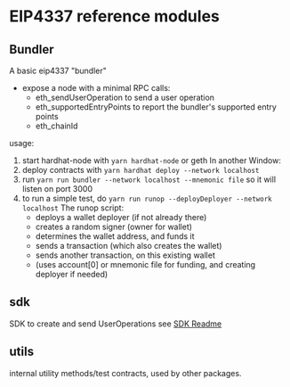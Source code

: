 # EIP4337 reference modules

## Bundler

A basic eip4337 "bundler"

- expose a node with a minimal RPC calls:
  - eth_sendUserOperation to send a user operation
  - eth_supportedEntryPoints to report the bundler's supported entry points
  - eth_chainId

usage: 
1. start hardhat-node with `yarn hardhat-node` or geth
In another Window:
2. deploy contracts with `yarn hardhat deploy --network localhost`
3. run `yarn run bundler --network localhost --mnemonic file` 
  so it will listen on port 3000
4. to run a simple test, do `yarn run runop --deployDeployer --network localhost`
   The runop script:
   - deploys a wallet deployer (if not already there)
   - creates a random signer (owner for wallet)
   - determines the wallet address, and funds it
   - sends a transaction (which also creates the wallet)
   - sends another transaction, on this existing wallet
   - (uses account[0] or mnemonic file for funding, and creating deployer if needed)

## sdk

SDK to create and send UserOperations
see [SDK Readme](./packages/sdk/README.md)

## utils

internal utility methods/test contracts, used by other packages.
